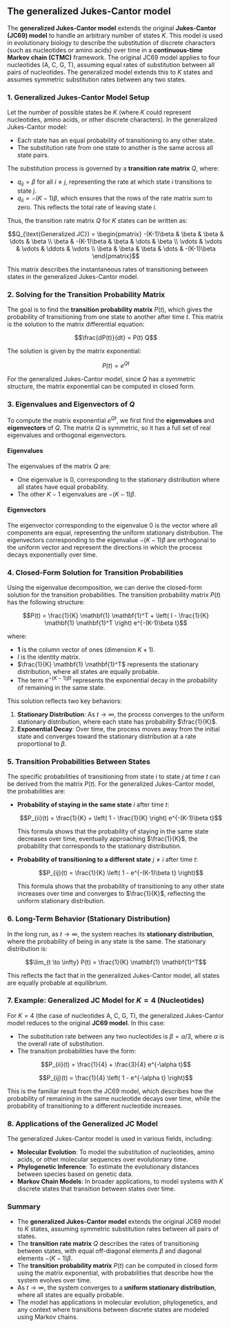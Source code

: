 ## The generalized Jukes-Cantor model

The **generalized Jukes-Cantor model** extends the original **Jukes-Cantor (JC69) model** to handle an arbitrary number of states $K$. This model is used in evolutionary biology to describe the substitution of discrete characters (such as nucleotides or amino acids) over time in a **continuous-time Markov chain (CTMC)** framework. The original JC69 model applies to four nucleotides (A, C, G, T), assuming equal rates of substitution between all pairs of nucleotides. The generalized model extends this to $K$ states and assumes symmetric substitution rates between any two states.

### 1. **Generalized Jukes-Cantor Model Setup**

Let the number of possible states be $K$ (where $K$ could represent nucleotides, amino acids, or other discrete characters). In the generalized Jukes-Cantor model:
- Each state has an equal probability of transitioning to any other state.
- The substitution rate from one state to another is the same across all state pairs.

The substitution process is governed by a **transition rate matrix** $Q$, where:
- $q_{ij} = \beta$ for all $i \neq j$, representing the rate at which state $i$ transitions to state $j$.
- $q_{ii} = -(K-1)\beta$, which ensures that the rows of the rate matrix sum to zero. This reflects the total rate of leaving state $i$.

Thus, the transition rate matrix $Q$ for $K$ states can be written as:

$$Q_{\text{Generalized JC}} =
\begin{pmatrix}
-(K-1)\beta & \beta & \beta & \dots & \beta \\
\beta & -(K-1)\beta & \beta & \dots & \beta \\
\vdots & \vdots & \vdots & \ddots & \vdots \\
\beta & \beta & \beta & \dots & -(K-1)\beta
\end{pmatrix}$$

This matrix describes the instantaneous rates of transitioning between states in the generalized Jukes-Cantor model.

### 2. **Solving for the Transition Probability Matrix**

The goal is to find the **transition probability matrix** $P(t)$, which gives the probability of transitioning from one state to another after time $t$. This matrix is the solution to the matrix differential equation:

$$\frac{dP(t)}{dt} = P(t) Q$$

The solution is given by the matrix exponential:

$$P(t) = e^{Qt}$$

For the generalized Jukes-Cantor model, since $Q$ has a symmetric structure, the matrix exponential can be computed in closed form.

### 3. **Eigenvalues and Eigenvectors of $Q$**

To compute the matrix exponential $e^{Qt}$, we first find the **eigenvalues** and **eigenvectors** of $Q$. The matrix $Q$ is symmetric, so it has a full set of real eigenvalues and orthogonal eigenvectors.

#### Eigenvalues

The eigenvalues of the matrix $Q$ are:
- One eigenvalue is 0, corresponding to the stationary distribution where all states have equal probability.
- The other $K-1$ eigenvalues are $-(K-1)\beta$.

#### Eigenvectors

The eigenvector corresponding to the eigenvalue 0 is the vector where all components are equal, representing the uniform stationary distribution. The eigenvectors corresponding to the eigenvalue $-(K-1)\beta$ are orthogonal to the uniform vector and represent the directions in which the process decays exponentially over time.

### 4. **Closed-Form Solution for Transition Probabilities**

Using the eigenvalue decomposition, we can derive the closed-form solution for the transition probabilities. The transition probability matrix $P(t)$ has the following structure:

$$P(t) = \frac{1}{K} \mathbf{1} \mathbf{1}^T + \left( I - \frac{1}{K} \mathbf{1} \mathbf{1}^T \right) e^{-(K-1)\beta t}$$

where:
- $\mathbf{1}$ is the column vector of ones (dimension $K \times 1$).
- $I$ is the identity matrix.
- $\frac{1}{K} \mathbf{1} \mathbf{1}^T$ represents the stationary distribution, where all states are equally probable.
- The term $e^{-(K-1)\beta t}$ represents the exponential decay in the probability of remaining in the same state.

This solution reflects two key behaviors:
1. **Stationary Distribution**: As $t \to \infty$, the process converges to the uniform stationary distribution, where each state has probability $\frac{1}{K}$.
2. **Exponential Decay**: Over time, the process moves away from the initial state and converges toward the stationary distribution at a rate proportional to $\beta$.

### 5. **Transition Probabilities Between States**

The specific probabilities of transitioning from state $i$ to state $j$ at time $t$ can be derived from the matrix $P(t)$. For the generalized Jukes-Cantor model, the probabilities are:

- **Probability of staying in the same state** $i$ after time $t$:

  $$P_{ii}(t) = \frac{1}{K} + \left( 1 - \frac{1}{K} \right) e^{-(K-1)\beta t}$$

  This formula shows that the probability of staying in the same state decreases over time, eventually approaching $\frac{1}{K}$, the probability that corresponds to the stationary distribution.

- **Probability of transitioning to a different state** $j \neq i$ after time $t$:

  $$P_{ij}(t) = \frac{1}{K} \left( 1 - e^{-(K-1)\beta t} \right)$$

  This formula shows that the probability of transitioning to any other state increases over time and converges to $\frac{1}{K}$, reflecting the uniform stationary distribution.

### 6. **Long-Term Behavior (Stationary Distribution)**

In the long run, as $t \to \infty$, the system reaches its **stationary distribution**, where the probability of being in any state is the same. The stationary distribution is:

$$\lim_{t \to \infty} P(t) = \frac{1}{K} \mathbf{1} \mathbf{1}^T$$

This reflects the fact that in the generalized Jukes-Cantor model, all states are equally probable at equilibrium.

### 7. **Example: Generalized JC Model for $K = 4$ (Nucleotides)**

For $K = 4$ (the case of nucleotides A, C, G, T), the generalized Jukes-Cantor model reduces to the original **JC69 model**. In this case:
- The substitution rate between any two nucleotides is $\beta = \alpha/3$, where $\alpha$ is the overall rate of substitution.
- The transition probabilities have the form:

$$P_{ii}(t) = \frac{1}{4} + \frac{3}{4} e^{-\alpha t}$$

$$P_{ij}(t) = \frac{1}{4} \left( 1 - e^{-\alpha t} \right)$$

This is the familiar result from the JC69 model, which describes how the probability of remaining in the same nucleotide decays over time, while the probability of transitioning to a different nucleotide increases.

### 8. **Applications of the Generalized JC Model**

The generalized Jukes-Cantor model is used in various fields, including:
- **Molecular Evolution**: To model the substitution of nucleotides, amino acids, or other molecular sequences over evolutionary time.
- **Phylogenetic Inference**: To estimate the evolutionary distances between species based on genetic data.
- **Markov Chain Models**: In broader applications, to model systems with $K$ discrete states that transition between states over time.

### Summary

- The **generalized Jukes-Cantor model** extends the original JC69 model to $K$ states, assuming symmetric substitution rates between all pairs of states.
- The **transition rate matrix** $Q$ describes the rates of transitioning between states, with equal off-diagonal elements $\beta$ and diagonal elements $-(K-1)\beta$.
- The **transition probability matrix** $P(t)$ can be computed in closed form using the matrix exponential, with probabilities that describe how the system evolves over time.
- As $t \to \infty$, the system converges to a **uniform stationary distribution**, where all states are equally probable.
- The model has applications in molecular evolution, phylogenetics, and any context where transitions between discrete states are modeled using Markov chains.